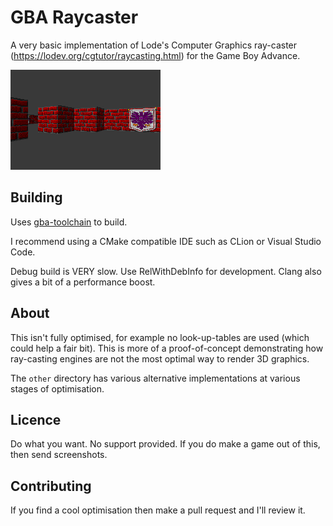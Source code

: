 # GBA Raycaster

A very basic implementation of Lode's Computer Graphics ray-caster (https://lodev.org/cgtutor/raycasting.html) for the Game Boy Advance.

![Screenshot of the raycaster engine](raycaster-0.png)

## Building

Uses [gba-toolchain](https://github.com/felixjones/gba-toolchain) to build.

I recommend using a CMake compatible IDE such as CLion or Visual Studio Code.

Debug build is VERY slow.
Use RelWithDebInfo for development.
Clang also gives a bit of a performance boost.

## About

This isn't fully optimised, for example no look-up-tables are used (which could help a fair bit).
This is more of a proof-of-concept demonstrating how ray-casting engines are not the most optimal way to render 3D graphics.

The `other` directory has various alternative implementations at various stages of optimisation.

## Licence

Do what you want. No support provided. If you do make a game out of this, then send screenshots.

## Contributing

If you find a cool optimisation then make a pull request and I'll review it.
